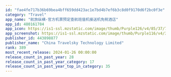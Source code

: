 ```yaml
---
id: "fae4fe717b36b69bea4bff659dd423ac1e7bd4b7ef6b3c8d0f9170d6f2bc0f3e"
category: "Travel"
app_name: "航旅纵横-官方机票预定查航班值机接送机免税酒店"
app_id: 480161784
app_icon: https://is1-ssl.mzstatic.com/image/thumb/Purple126/v4/85/37/7d/85377d37-34a8-e3ca-72b0-08d5f8beffef/AppIcon-1x_U007emarketing-0-6-0-0-85-220.png/1024x1024bb.png
app_screenshot: https://is1-ssl.mzstatic.com/image/thumb/Purple116/v4/32/42/ec/3242ece1-3ddc-e8d9-123d-8f0b1feb803d/17ec942f-c819-4c6b-9df9-3e6ba860296f__U884c_U7a0b_U7edf_U8ba1-1242x2688_U5907_U4efd.jpg/1242x2688bb.png
publisher_id: 443898877
publisher_name: "China Travelsky Technology Limited"
rank: 389
most_recent_release: 2024-01-26 00:00:00
release_count_in_past_year: 28
release_count_in_past_year_category: 17
release_count_in_past_year_top_in_category: 35
---
```


